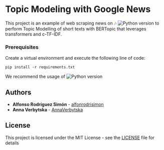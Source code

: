 # Topic Modeling with Google News

This project is an example of web scraping news on :notes: ![Python version](https://img.shields.io/badge/Python-3.11.5-blue)
 to perform Topic Modelling of short texts with BERTopic that leverages transformers and c-TF-IDF.

### Prerequisites

Create a virtual environment and execute the following line of code:

```
pip install -r requirements.txt
```

We recommend the usage of 
![Python version](https://img.shields.io/badge/Python-3.11.5-blue)

## Authors

* **Alfonso Rodríguez Simón** - [alfonrodrisimon](https://github.com/alfonrodrisimon)
* **Anna Verbytska** - [AnnaVerbytska](https://github.com/AnnaVerbytska)

## License

This project is licensed under the MIT License - see the [LICENSE](LICENSE) file for details
